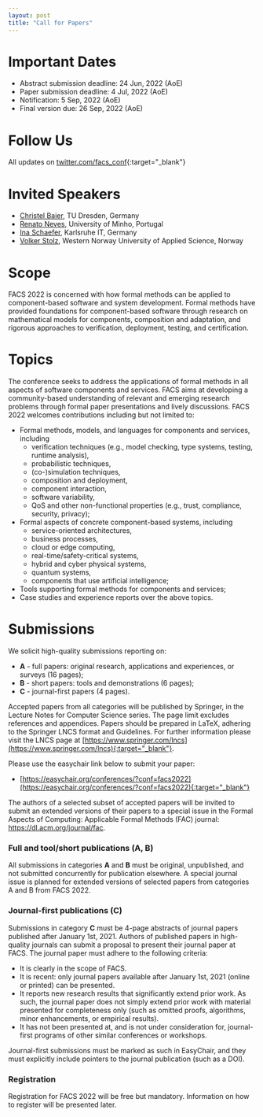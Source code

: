 ```yaml
---
layout: post
title: "Call for Papers"
---
```



# Important Dates

  - Abstract submission deadline: 24 Jun, 2022 (AoE)
  - Paper submission deadline: 4 Jul, 2022 (AoE)
  - Notification: 5 Sep, 2022 (AoE)
  - Final version due: 26 Sep, 2022 (AoE)

# Follow Us

  All updates on [twitter.com/facs_conf](https://twitter.com/facs_conf){:target="_blank"}

# Invited Speakers

  - [Christel Baier](../speakers/christelbaier/), TU Dresden, Germany
  - [Renato Neves](../speakers/renatoneves/), University of Minho, Portugal
  - [Ina Schaefer](../speakers/inaschaefer/), Karlsruhe IT, Germany
  - [Volker Stolz](../speakers/volkerstolz/), Western Norway University of Applied Science, Norway 


# Scope

FACS 2022 is concerned with how formal methods can be applied to
component-based software and system development. Formal methods have
provided foundations for component-based software through research on
mathematical models for components, composition and adaptation, and
rigorous approaches to verification, deployment, testing, and certification.


# Topics

The conference seeks to address the applications of formal methods in all
aspects of software components and services. FACS aims at developing a
community-based understanding of relevant and emerging research problems
through formal paper presentations and lively discussions. FACS 2022
welcomes contributions including but not limited to:

- Formal methods, models, and languages for components and services, including
   + verification techniques (e.g., model checking, type systems, testing, runtime analysis),
   + probabilistic techniques,
   + (co-)simulation techniques,
   + composition and deployment,
   + component interaction,
   + software variability,
   + QoS and other non-functional properties (e.g., trust, compliance, security, privacy);
- Formal aspects of concrete component-based systems, including
   + service-oriented architectures,
   + business processes,
   + cloud or edge computing,
   + real-time/safety-critical systems,
   + hybrid and cyber physical systems,
   + quantum systems,
   + components that use artificial intelligence;
- Tools supporting formal methods for components and services;
- Case studies and experience reports over the above topics.


# Submissions

We solicit high-quality submissions reporting on:

  - __A__ - full papers: original research, applications and experiences, or surveys 
    (16 pages);
  - __B__ - short papers: tools and demonstrations (6 pages);
  - __C__ - journal-first papers (4 pages).

<!-- Accepted papers from all categories will appear in the proceedings of the
conference. -->
Accepted papers from all categories will be published by Springer, in the Lecture Notes for Computer Science series. 
The page limit excludes references and appendices. Papers should
be prepared in LaTeX, adhering to the Springer LNCS format and Guidelines. For
further information please visit the LNCS page at
[https://www.springer.com/lncs](https://www.springer.com/lncs){:target="_blank"}.

Please use the easychair link below to submit your paper:
  
- [https://easychair.org/conferences/?conf=facs2022](https://easychair.org/conferences/?conf=facs2022){:target="_blank"}

The authors of a selected subset of accepted papers will be invited to submit an extended versions of 
their papers to a special issue in the Formal Aspects of Computing: Applicable Formal Methods (FAC) journal: https://dl.acm.org/journal/fac.


### Full and tool/short publications (A, B)

All submissions in categories __A__ and __B__ must be original, unpublished,
and not submitted concurrently for publication elsewhere. A special journal
issue is planned for extended versions of selected papers from categories A
and B from FACS 2022.

### Journal-first publications (C)

Submissions in category __C__ must be 4-page abstracts of journal papers published after January 1st, 2021. Authors of published papers in high-quality journals can submit a proposal to present their journal paper at FACS. The journal paper must adhere to the following criteria:

 - It is clearly in the scope of FACS.
 - It is recent: only journal papers available after January 1st, 2021 (online or printed) can be presented.
 - It reports new research results that significantly extend prior work. As such, the journal paper does not simply extend prior work with material presented for completeness only (such as omitted proofs, algorithms, minor enhancements, or empirical results).
 - It has not been presented at, and is not under consideration for, journal-first programs of other similar conferences or workshops.

Journal-first submissions must be marked as such in EasyChair, and they must explicitly include pointers to the journal publication (such as a DOI).

### Registration

Registration for FACS 2022 will be free but mandatory. Information on how to register will be presented later.
